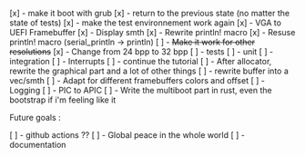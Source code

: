 [x] - make it boot with grub
[x] - return to the previous state (no matter the state of tests)
[x] - make the test environnement work again
[x] - VGA to UEFI Framebuffer
    [x] - Display smth
    [x] - Rewrite println! macro
    [x] - Resuse println! macro (serial_println -> println)
    [ ] - ~~Make it work for other resolutions~~
    [x] - Change from 24 bpp to 32 bpp
[ ] - tests
    [ ] - unit
    [ ] - integration
[ ] - Interrupts
[ ] - continue the tutorial
[ ] - After allocator, rewrite the graphical part and a lot of other things
    [ ] - rewrite buffer into a vec/smth
    [ ] - Adapt for different framebuffers colors and offset
[ ] - Logging
[ ] - PIC to APIC
[ ] - Write the multiboot part in rust, even the bootstrap if i'm feeling like it

Future goals :

[ ] - github actions ??
[ ] - Global peace in the whole world
[ ] - documentation
